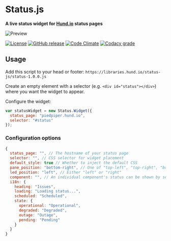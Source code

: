 # Status.js
**A live status widget for [Hund.io](https://hund.io/?ref=oss) status pages**

![Preview](https://libraries.hund.io/status-js/preview.png)

[![License](https://img.shields.io/github/license/hundio/status.js.svg?maxAge=2592000)](https://github.com/hundio/status.js/blob/master/LICENSE) [![GitHub release](https://img.shields.io/github/release/hundio/status.js.svg?maxAge=2592000)](https://github.com/hundio/status.js/releases) [![Code Climate](https://img.shields.io/codeclimate/github/hundio/status.js.svg?maxAge=2592000)](https://codeclimate.com/github/hundio/status.js) [![Codacy grade](https://img.shields.io/codacy/grade/22e2f7f4abf845e988ddf9977f7e400c.svg?maxAge=2592000)](https://www.codacy.com/app/hund/status-js)


## Usage

Add this script to your head or footer: `https://libraries.hund.io/status-js/status-1.0.0.js`

Create an empty element with a selector (e.g. `<div id="status"></div>`) where you want the widget to appear.

Configure the widget:

```javascript
var statusWidget = new Status.Widget({
  status_page: "piedpiper.hund.io",
  selector: "#status"
});
```

### Configuration options

```javascript
{
  status_page: "", // The hostname of your status page
  selector: "", // CSS selector for widget placement
  default_style: true // Whether to inject the default CSS
  pane_position: "bottom-right", // One of "top-left", "top-right", "bottom-left", "bottom-right"
  led_position: "left", // Either "left" or "right"
  component: "", // An individual component's status can be shown by setting this to the ID
  i18n: {
    heading: "Issues",
    loading: "Loading status...",
    scheduled: "Scheduled",
    state: {
      operational: "Operational",
      degraded: "Degraded",
      outage: "Outage",
      pending: "Pending"
    }
  }
}
```
